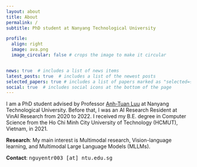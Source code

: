 ```yaml
---
layout: about
title: About
permalink: /
subtitle: PhD student at Nanyang Technological University

profile:
  align: right
  image: ava.png
  image_circular: false # crops the image to make it circular


news: true  # includes a list of news items
latest_posts: true  # includes a list of the newest posts
selected_papers: true # includes a list of papers marked as "selected={true}"
social: true  # includes social icons at the bottom of the page
---
```


I am a PhD student advised by Professor <a href="https://tuanluu.github.io/">Anh-Tuan Luu</a> at Nanyang Technological University. Before that, I was an AI Research Resident at VinAI Research from 2020 to 2022. I received my B.E. degree in Computer Science from the Ho Chi Minh City University of Technology (HCMUT), Vietnam, in 2021.

<span style="font-weight: 700!important">Research</span>: My main interest is Multimodal research, Vision-language learning, and Multimodal Large Language Models (MLLMs).

<span style="font-weight: 700!important">Contact</span>: <span style="font-family: 'Lucida Console', monospace">nguyentr003 [at] ntu.edu.sg
</span>